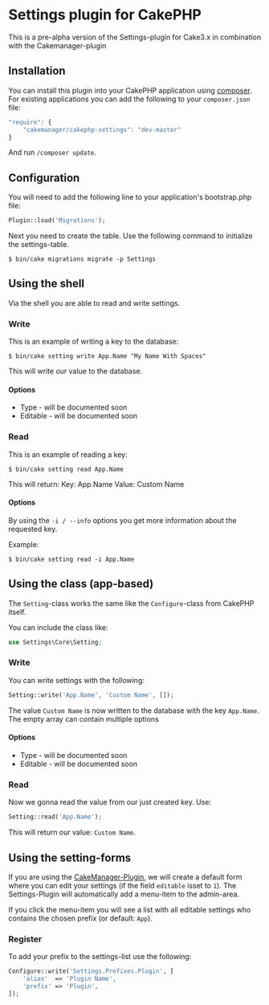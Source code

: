 # Settings plugin for CakePHP

This is a pre-alpha version of the Settings-plugin for Cake3.x in combination with the Cakemanager-plugin

## Installation

You can install this plugin into your CakePHP application using [composer](http://getcomposer.org). For existing applications you can add the following to your `composer.json` file:

```javascript
"require": {
	"cakemanager/cakephp-settings": "dev-master"
}
```

And run `/composer update`.

## Configuration

You will need to add the following line to your application's bootstrap.php file:

```php
Plugin::load('Migrations');
```

Next you need to create the table. Use the following command to initialize the settings-table.

```
$ bin/cake migrations migrate -p Settings
```

## Using the shell

Via the shell you are able to read and write settings.

### Write

This is an example of writing a key to the database:

```
$ bin/cake setting write App.Name "My Name With Spaces"
```

This will write our value to the database.

#### Options

- Type - will be documented soon
- Editable - will be documented soon

### Read

This is an example of reading a key:

```
$ bin/cake setting read App.Name
```

This will return:
Key:            App.Name
Value:          Custom Name

#### Options

By using the `-i / --info` options you get more information about the requested key.

Example:

```
$ bin/cake setting read -i App.Name
```

## Using the class (app-based)

The `Setting`-class works the same like the `Configure`-class from CakePHP itself.

You can include the class like:

```php
use Settings\Core\Setting;
```

### Write

You can write settings with the following:

```php
Setting::write('App.Name', 'Custom Name', []);
```

The value `Custom Name` is now written to the database with the key `App.Name`. The empty array can contain multiple options

#### Options

- Type - will be documented soon
- Editable - will be documented soon

### Read

Now we gonna read the value from our just created key. Use:

```php
Setting::read('App.Name');
```

This will return our value: `Custom Name`.

## Using the setting-forms

If you are using the [CakeManager-Plugin](https://github.com/cakemanager/cakephp-cakemanager), we will create a default form where you can edit your settings (if the field `editable` isset to `1`). The Settings-Plugin will automatically add a menu-item to the admin-area.

If you click the menu-item you will see a list with all editable settings who contains the chosen prefix (or default: `App`).

### Register

To add your prefix to the settings-list use the following:

```php
Configure::write('Settings.Prefixes.Plugin', [
    'alias'  => 'Plugin Name',
    'prefix' => 'Plugin',
]);
```

